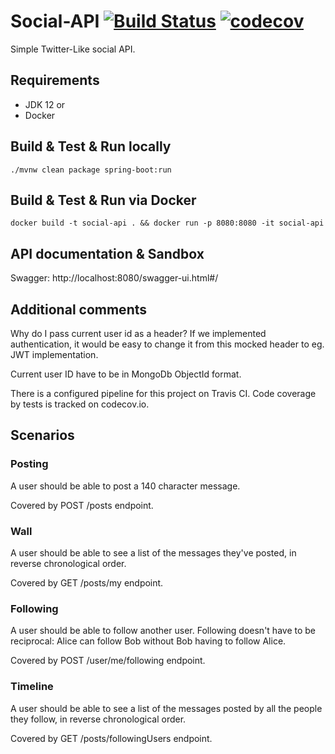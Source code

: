 # Social-API [![Build Status](https://travis-ci.com/jkarkoszka/social-api.svg?branch=master)](https://travis-ci.com/jkarkoszka/social-api) [![codecov](https://codecov.io/gh/jkarkoszka/social-api/branch/master/graph/badge.svg)](https://codecov.io/gh/jkarkoszka/social-api)

Simple Twitter-Like social API.

## Requirements
- JDK 12
or
- Docker

## Build & Test & Run locally

    ./mvnw clean package spring-boot:run
   
## Build & Test & Run via Docker

    docker build -t social-api . && docker run -p 8080:8080 -it social-api

## API documentation & Sandbox

 Swagger: http://localhost:8080/swagger-ui.html#/
 
## Additional comments
Why do I pass current user id as a header?
If we implemented authentication, it would be easy to change it from this mocked header to eg. JWT implementation.

Current user ID have to be in MongoDb ObjectId format.

There is a configured pipeline for this project on Travis CI. 
Code coverage by tests is tracked on codecov.io.

## Scenarios

### Posting

A user should be able to post a 140 character message.

Covered by POST /posts endpoint.

### Wall

A user should be able to see a list of the messages they've posted, in reverse chronological order.

Covered by GET /posts/my endpoint.

### Following

A user should be able to follow another user. Following doesn't have to be reciprocal: Alice can follow Bob without Bob having to follow Alice.

Covered by POST /user/me/following endpoint.

### Timeline

A user should be able to see a list of the messages posted by all the people they follow, in reverse chronological order.

Covered by GET /posts/followingUsers endpoint.
